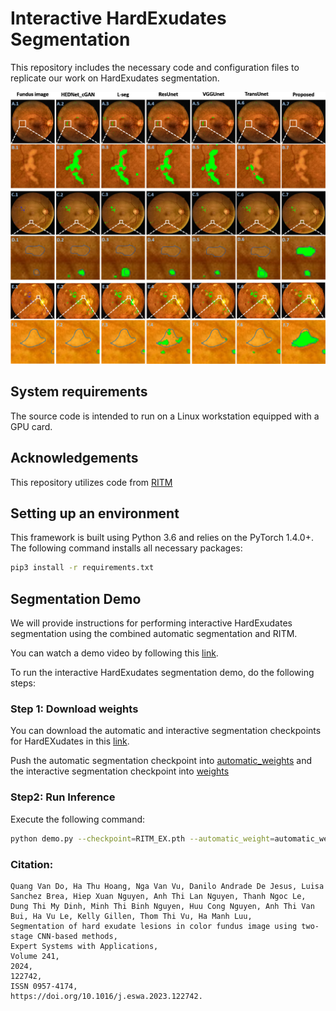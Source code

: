 # Interactive HardExudates Segmentation

This repository includes the necessary code and configuration files to replicate our work on HardExudates segmentation.

![Figure](1-s2.0-S095741742303244X-gr11_lrg.jpg)

## System requirements
The source code is intended to run on a Linux workstation equipped with a GPU card.

## Acknowledgements
This repository utilizes code from [RITM](https://github.com/SamsungLabs/ritm_interactive_segmentation)

## Setting up an environment
This framework is built using Python 3.6 and relies on the PyTorch 1.4.0+. The following command installs all necessary packages:
```.bash
pip3 install -r requirements.txt
```
## Segmentation Demo
We will provide instructions for performing interactive HardExudates segmentation using the combined automatic segmentation and RITM.

You can watch a demo video by following this [link](https://drive.google.com/file/d/1mmMp44DxQ-tn-zi3Hl5j83r64w5Zkxjz/view?usp=drive_link).

To run the interactive HardExudates segmentation demo, do the following steps:

### Step 1: Download weights 
You can download the automatic and interactive segmentation checkpoints for HardEXudates in this [link](https://drive.google.com/drive/folders/1PsjquPLz_dwBmv3_t8WyloqoofesLtb7?usp=drive_link).

Push the automatic segmentation checkpoint into [automatic_weights](automatic_weights) and the interactive segmentation checkpoint into [weights](weights)

### Step2: Run Inference
Execute the following command:
```.bash
python demo.py --checkpoint=RITM_EX.pth --automatic_weight=automatic_weights/VGGUnet_EX.tar --gpu=0
```
### Citation:
```
Quang Van Do, Ha Thu Hoang, Nga Van Vu, Danilo Andrade De Jesus, Luisa Sanchez Brea, Hiep Xuan Nguyen, Anh Thi Lan Nguyen, Thanh Ngoc Le, Dung Thi My Dinh, Minh Thi Binh Nguyen, Huu Cong Nguyen, Anh Thi Van Bui, Ha Vu Le, Kelly Gillen, Thom Thi Vu, Ha Manh Luu,
Segmentation of hard exudate lesions in color fundus image using two-stage CNN-based methods,
Expert Systems with Applications,
Volume 241,
2024,
122742,
ISSN 0957-4174,
https://doi.org/10.1016/j.eswa.2023.122742.
```
